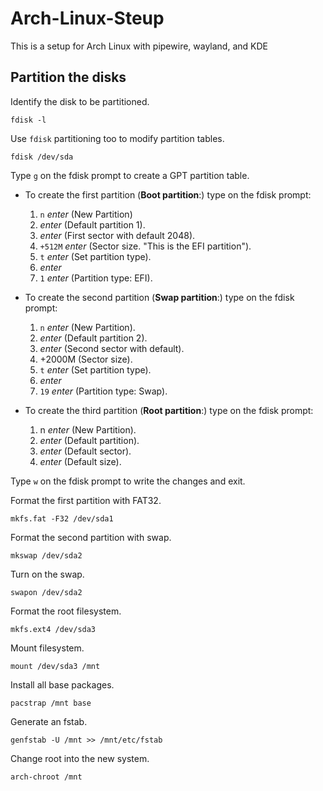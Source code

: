 # Arch-Linux-Steup
This is a setup for Arch Linux with pipewire, wayland, and KDE

## Partition the disks
Identify the disk to be partitioned.
```
fdisk -l
```
Use `fdisk` partitioning too to modify partition tables.
```
fdisk /dev/sda
```
Type `g` on the fdisk prompt to create a GPT partition table.

* To create the first partition (**Boot partition**:) type on the fdisk prompt:
    1. `n` *enter* (New Partition)
    2. *enter* (Default partition 1).
    3. *enter* (First sector with default 2048).
    4. `+512M` *enter* (Sector size. "This is the EFI partition").
    5. `t` *enter* (Set partition type).
    6. *enter*
    7. `1` *enter* (Partition type: EFI).

* To create the second partition (**Swap partition**:) type on the fdisk prompt:
    1. `n` *enter* (New Partition).
    2. *enter* (Default partition 2).
    3. *enter* (Second sector with default).
    4. +2000M (Sector size).
    5. `t` *enter* (Set partition type).
    6. *enter*
    7. `19` *enter* (Partition type: Swap).

* To create the third partition (**Root partition**:) type on the fdisk prompt:
    1. n *enter* (New Partition).
    2. *enter* (Default partition).
    3. *enter* (Default sector).
    4. *enter* (Default size).

Type `w` on the fdisk prompt to write the changes and exit.

Format the first partition with FAT32.
```
mkfs.fat -F32 /dev/sda1
```
Format the second partition with swap.
```
mkswap /dev/sda2
```
Turn on the swap.
```
swapon /dev/sda2
```
Format the root filesystem.
```
mkfs.ext4 /dev/sda3
```
Mount filesystem.
```
mount /dev/sda3 /mnt
```
Install all base packages.
```
pacstrap /mnt base
```
Generate an fstab.
```
genfstab -U /mnt >> /mnt/etc/fstab
```
Change root into the new system.
```
arch-chroot /mnt
```
